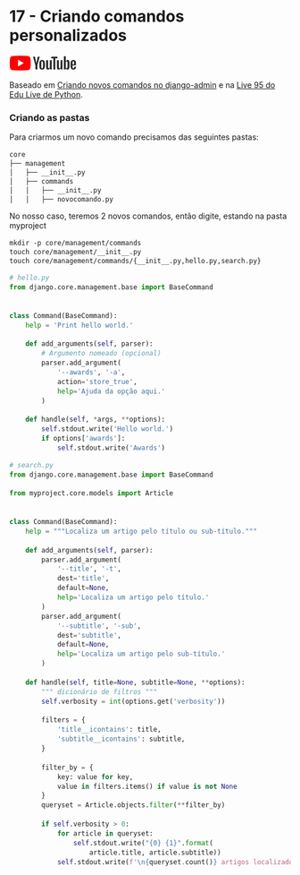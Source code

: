 # 17 - Criando comandos personalizados

<a href="https://youtu.be/tqr23jPrqrw">
    <img src="../../img/youtube.png">
</a>


Baseado em [Criando novos comandos no django-admin](http://pythonclub.com.br/criando-novos-comandos-no-django-admin.html) e na [Live 95 do Edu Live de Python](https://youtu.be/cyxky2QJlwg?t=3482).

### Criando as pastas

Para criarmos um novo comando precisamos das seguintes pastas:

```
core
├── management
│   ├── __init__.py
│   ├── commands
│   │   ├── __init__.py
│   │   ├── novocomando.py
```

No nosso caso, teremos 2 novos comandos, então digite, estando na pasta myproject

```
mkdir -p core/management/commands
touch core/management/__init__.py
touch core/management/commands/{__init__.py,hello.py,search.py}
```


```python
# hello.py
from django.core.management.base import BaseCommand


class Command(BaseCommand):
    help = 'Print hello world.'

    def add_arguments(self, parser):
        # Argumento nomeado (opcional)
        parser.add_argument(
            '--awards', '-a',
            action='store_true',
            help='Ajuda da opção aqui.'
        )

    def handle(self, *args, **options):
        self.stdout.write('Hello world.')
        if options['awards']:
            self.stdout.write('Awards')
```


```python
# search.py
from django.core.management.base import BaseCommand

from myproject.core.models import Article


class Command(BaseCommand):
    help = """Localiza um artigo pelo título ou sub-título."""

    def add_arguments(self, parser):
        parser.add_argument(
            '--title', '-t',
            dest='title',
            default=None,
            help='Localiza um artigo pelo título.'
        )
        parser.add_argument(
            '--subtitle', '-sub',
            dest='subtitle',
            default=None,
            help='Localiza um artigo pelo sub-título.'
        )

    def handle(self, title=None, subtitle=None, **options):
        """ dicionário de filtros """
        self.verbosity = int(options.get('verbosity'))

        filters = {
            'title__icontains': title,
            'subtitle__icontains': subtitle,
        }

        filter_by = {
            key: value for key,
            value in filters.items() if value is not None
        }
        queryset = Article.objects.filter(**filter_by)

        if self.verbosity > 0:
            for article in queryset:
                self.stdout.write("{0} {1}".format(
                    article.title, article.subtitle))
            self.stdout.write(f'\n{queryset.count()} artigos localizados.')
```
